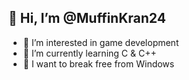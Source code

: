 ## 👋 Hi, I’m @MuffinKran24
- 👀 I’m interested in game development
- 🌱 I’m currently learning C & C++
- 🚩 I want to break free from Windows
<!---
MuffinKran24/MuffinKran24 is a ✨ special ✨ repository because its `README.md` (this file) appears on your GitHub profile.
You can click the Preview link to take a look at your changes.
--->
